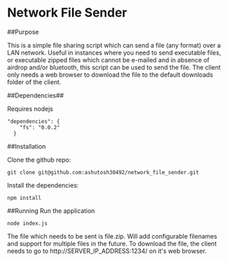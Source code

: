 # Network File Sender

##Purpose

This is a simple file sharing script which can send a file (any format) over a LAN network. Useful in instances where you need to send executable files, or executable zipped files which cannot be e-mailed and in absence of airdrop and/or bluetooth, this script can be used to send the file. The client only needs a web browser to download the file to the default downloads folder of the client.

##Dependencies##

Requires nodejs

```
"dependencies": {
    "fs": "0.0.2"
  }
```


##Installation

Clone the github repo:

```
git clone git@github.com:ashutosh30492/network_file_sender.git
```
Install the dependencies:

	npm install
	
##Running
Run the application

	node index.js 
	
The file which needs to be sent is file.zip. Will add configurable filenames and support for multiple files in the future. To download the file, the client needs to go to http://SERVER_IP_ADDRESS:1234/ on it's web browser.
